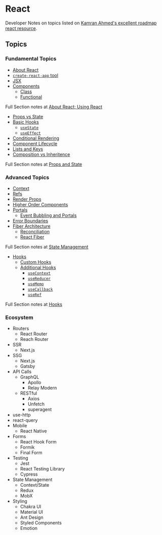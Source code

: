# React

Developer Notes on topics listed on [Kamran Ahmed's excellent roadmap react resource](https://roadmap.sh/react).

## Topics

### Fundamental Topics

- [About React](about.md#about-react)
- [`create-react-app` tool](about.md#create-react-app-tool)
- [JSX](about.md#jsx)
- [Components](about.md#components)
  - [Class](about.md#class-components)
  - [Functional](about.md#functional-components)

Full Section notes at [About React; Using React](about.md)

- [Props vs State](props-state.md#props-vs-state)
- [Basic Hooks](props-state.md#basic-hooks---usestate-and-useeffect)
  - [`useState`](props-state.md#state-hook)
  - [`useEffect`](props-state.md#effect-hook)
- [Conditional Rendering](props-state.md#conditional-rendering)
- [Component Lifecycle](props-state.md#component-lifecycle-and-methods)
- [Lists and Keys](props-state.md#list-and-keys)
- [Composition vs Inheritence](props-state.md#composition-vs-inheritence)

Full Section notes at [Props and State](props-state.md)

### Advanced Topics

- [Context](state-management.md#context)
- [Refs](state-management.md#refs)
- [Render Props](state-management.md#render-props)
- [Higher Order Components](state-management.md#higher-order-components)
- [Portals](state-management.md#portals)
  - [Event Bubbling and Portals](state-management.md#event-bubbling-and-portals)
- [Error Boundaries](state-management.md#error-boundaries)
- [Fiber Architecture](state-management.md#fiber-architecture)
  - [Reconciliation](state-management.md#reconciliation)
  - [React Fiber](state-management.md#react-fiber)

Full Section notes at [State Management](state-management.md)

- [Hooks](hooks.md#hooks)
  - [Custom Hooks](hooks.md#custom-hooks)
  - [Additional Hooks](hooks.md#additional-hooks)
    - [`useContext`](hooks.md#usecontext)
    - [`useReducer`](hooks.md#usereducer)
    - [`useMemo`](hooks.md#usememo)
    - [`useCallback`](hooks.md#usecallback)
    - [`useRef`](hooks.md#useref)

Full Section notes at [Hooks](hooks.md)

### Ecosystem

- Routers
  - React Router
  - Reach Router
- SSR
  - Next.js
- SSG
  - Next.js
  - Gatsby
- API Calls
  - GraphQL
    - Apollo
    - Relay Modern
  - RESTful
    - Axios
    - Unfetch
    - superagent
- use-http
- react-query
- Mobile
  - React Native
- Forms
  - React Hook Form
  - Formik
  - Final Form
- Testing
  - Jest
  - React Testing Library
  - Cypress
- State Management
  - Context/State
  - Redux
  - MobX
- Styling
  - Chakra UI
  - Material UI
  - Ant Design
  - Styled Components
  - Emotion
